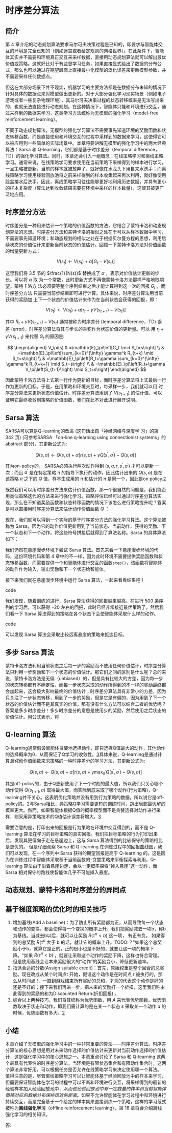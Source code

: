 

<!--
 * @version:
 * @Author:  StevenJokess（蔡舒起） https://github.com/StevenJokess
 * @Date: 2023-02-26 03:32:44
 * @LastEditors:  StevenJokess（蔡舒起） https://github.com/StevenJokess
 * @LastEditTime: 2023-02-26 20:19:42
 * @Description:
 * @Help me: 如有帮助，请赞助，失业3年了。![支付宝收款码](https://github.com/StevenJokess/d2rl/blob/master/img/%E6%94%B6.jpg)
 * @TODO::
 * @Reference:
-->
# 时序差分算法

## 简介

第 4 章介绍的动态规划算法要求马尔可夫决策过程是已知的，即要求与智能体交互的环境是完全已知的（例如迷宫或者给定规则的网格世界）。在此条件下，智能体其实并不需要和环境真正交互来采样数据，直接用动态规划算法就可以解出最优价值或策略。这就好比对于有监督学习任务，如果直接显式给出了数据的分布公式，那么也可以通过在期望层面上直接最小化模型的泛化误差来更新模型参数，并不需要采样任何数据点。

但这在大部分场景下并不现实，机器学习的主要方法都是在数据分布未知的情况下针对具体的数据点来对模型做出更新的。对于大部分强化学习现实场景（例如电子游戏或者一些复杂物理环境），其马尔可夫决策过程的状态转移概率是无法写出来的，也就无法直接进行动态规划。在这种情况下，智能体只能和环境进行交互，通过采样到的数据来学习，这类学习方法统称为无模型的强化学习（model-free reinforcement learning）。

不同于动态规划算法，无模型的强化学习算法不需要事先知道环境的奖励函数和状态转移函数，而是直接使用和环境交互的过程中采样到的数据来学习，这使得它可以被应用到一些简单的实际场景中。本章将要讲解无模型的强化学习中的两大经典算法：Sarsa 和 Q-learning，它们都是基于时序差分（temporal difference，TD）的强化学习算法。同时，本章还会引入一组概念：在线策略学习和离线策略学习。通常来说，在线策略学习要求使用在当前策略下采样得到的样本进行学习，一旦策略被更新，当前的样本就被放弃了，就好像在水龙头下用自来水洗手；而离线策略学习使用经验回放池将之前采样得到的样本收集起来再次利用，就好像使用脸盆接水后洗手。因此，离线策略学习往往能够更好地利用历史数据，并具有更小的样本复杂度（算法达到收敛结果需要在环境中采样的样本数量），这使其被更广泛地应用。

## 时序差分方法

时序差分是一种用来估计一个策略的价值函数的方法，它结合了蒙特卡洛和动态规划算法的思想。时序差分方法和蒙特卡洛的相似之处在于可以从样本数据中学习，不需要事先知道环境；和动态规划的相似之处在于根据贝尔曼方程的思想，利用后续状态的价值估计来更新当前状态的价值估计。回顾一下蒙特卡洛方法对价值函数的增量更新方式：

$$
V\left(s_t\right) \leftarrow V\left(s_t\right)+\alpha\left[G_t-V\left(s_t\right)\right]
$$

这里我们将 $3.5$ 节的 $\frac{1}{N(s)}$ 替换成了 $\alpha$ ，表示对价值估计更新的步长。可以将 $\alpha$ 取 为一个常数，此时更新方式不再像蒙特卡洛方法那样严格地取期望。蒙特卡洛方 法必须要等整个序列结束之后才能计算得到这一次的回报 $G_t$ ，而时序差分方法 只需要当前步结束即可进行计算。具体来说，时序差分算法用当前获得的奖励加 上下一个状态的价值估计来作为在当前状态会获得的回报，即：

$$
V\left(s_t\right) \leftarrow V\left(s_t\right)+\alpha\left[r_t+\gamma V\left(s_{t+1}\right)-V\left(s_t\right)\right]
$$

其中 $R_t+\gamma V\left(s_{t+1}\right)-V\left(s_t\right)$ 通常被称为时序差分 (temporal difference，TD) 误差 (error)，时序差分算法将其与步长的乘积作为状态价值的更新量。可以 用 $r_t+\gamma V\left(s_{t+1}\right)$ 来代替 $G_t$ 的原因是:

$$
\begin{aligned}
V_\pi(s) & =\mathbb{E}_\pi\left[G_t \mid S_t=s\right] \\
& =\mathbb{E}_\pi\left[\sum_{k=0}^{\infty} \gamma^k R_{t+k} \mid S_t=s\right] \\
& =\mathbb{E}_\pi\left[R_t+\gamma \sum_{k=0}^{\infty} \gamma^k R_{t+k+1} \mid S_t=s\right] \\
& =\mathbb{E}_\pi\left[R_t+\gamma V_\pi\left(S_{t+1}\right) \mid S_t=s\right]
\end{aligned}
$$

因此蒙特卡洛方法将上式第一行作为更新的目标，而时序差分算法将上式最后一行作为更新的目标。于是，在用策略和环境交互时，每采样一步，我们就可以用 时序差分算法来更新状态价值估计。时序差分算法用到了 $V\left(s_{t+1}\right)$ 的估计值，可以证明它最终收敛到策略的价值函数，我们在此不对此进行展开说明。

## Sarsa 算法

SARSA可以算是Q-learning的改进 (这句话出自「神经网络与深度学 习」的第 342 页) (可参考SARSA 「on-line q-learning using connectionist systems」的 abstract 部分)，其更新公式为:

$$
Q(s, a) \leftarrow Q(s, a)+\alpha\left[r(s, a)+\gamma Q\left(s^{\prime}, a^{\prime}\right)-Q(s, a)\right]
$$

其为on-policy的， SARSA必须执行两次动作得到 $\left(s, a, r, s^{\prime}, a^{\prime}\right)$ 才可以更新 一次；而且 $a^{\prime}$ 是在特定策略 $\pi$ 的指导下执行的动作，因此估计出来的 $Q(s, a)$ 是在该策略 $\pi$ 之下的 $Q$ 值，样本生成用的 $\pi$ 和估计的 $\pi$ 是同一个，因此是on policy.[2]


既然我们可以用时序差分方法来估计价值函数，那一个很自然的问题是，我们能否用类似策略迭代的方法来进行强化学习。策略评估已经可以通过时序差分算法实现，那么在不知道奖励函数和状态转移函数的情况下该怎么进行策略提升呢？答案是可以直接用时序差分算法来估计动作价值函数 $Q$ ：

现在，我们就可以得到一个实际的基于时序差分方法的强化学习算法。这个算法被称为 Sarsa，因为它的动作价值更新用到了当前状态、当前动作、获得的奖励、下一个状态和下一个动作，将这些符号拼接后就得到了算法名称。Sarsa 的具体算法如下：



我们仍然在悬崖漫步环境下尝试 Sarsa 算法。首先来看一下悬崖漫步环境的代码，这份环境代码和第 4 章中的不一样，因为此时环境不需要提供奖励函数和状态转移函数，而需要提供一个和智能体进行交互的函数`step()`，该函数将智能体的动作作为输入，输出奖励和下一个状态给智能体。

接下来我们就在悬崖漫步环境中运行 Sarsa 算法，一起来看看结果吧！

code

我们发现，随着训练的进行，Sarsa 算法获得的回报越来越高。在进行 500 条序列的学习后，可以获得 −20 左右的回报，此时已经非常接近最优策略了。然后我们看一下 Sarsa 算法得到的策略在各个状态下会使智能体采取什么样的动作。

code

可以发现 Sarsa 算法会采取比较远离悬崖的策略来抵达目标。


## 多步 Sarsa 算法

蒙特卡洛方法利用当前状态之后每一步的奖励而不使用任何价值估计，时序差分算法只利用一步奖励和下一个状态的价值估计。那它们之间的区别是什么呢？总的来说，蒙特卡洛方法是无偏（unbiased）的，但是具有比较大的方差，因为每一步的状态转移都有不确定性，而每一步状态采取的动作所得到的不一样的奖励最终都会加起来，这会极大影响最终的价值估计；时序差分算法具有非常小的方差，因为只关注了一步状态转移，用到了一步的奖励，但是它是有偏的，因为用到了下一个状态的价值估计而不是其真实的价值。那有没有什么方法可以结合二者的优势呢？答案是多步时序差分！多步时序差分的意思是使用步的奖励，然后使用之后状态的价值估计。用公式表示，将

## Q-learning 算法

Q-learning通常假设智能体贪婪地选择动作，即只选择Q值最大的动作，其他动作的选择概率为0，从而保证了Q学习的收敛性。[3]具体来说，Q-learning是通过计算*最优*动作值函数来求策略的一种时序差分的学习方法，其更新公式为:

$$
Q(s, a) \leftarrow Q(s, a)+\alpha\left[r(s, a)+\gamma \max _{a^{\prime}} Q\left(s^{\prime}, a^{\prime}\right)-Q(s, a)\right]
$$

其是off-policy的，由于Q更新使用了下一个时刻的最大值，所以我们只关心哪个动作使得 $Q\left(s_{t+1}, a\right)$ 取得最大值，而实际到底采取了哪个动作(行为策略)，Q-learning并不关心。这表明优化策略并没有用到行为策略的数据，所以说它是off-policy的。[2]与Sarsa相比，异策略Q学习需要更短的训练时间，跳出局部最优解的概率更大。然而，如果智能体根据Q值的概率模型而不是贪婪选择对动作进行采样，则采用异策略技术的Q值估计误差将增大。[3]

需要注意的是，打印出来的回报是行为策略在环境中交互得到的，而不是 Q-learning 算法在学习的目标策略的真实回报。我们把目标策略的行为打印出来后，发现其更偏向于走在悬崖边上，这与 Sarsa 算法得到的比较保守的策略相比是更优的。 但是仔细观察 Sarsa 和 Q-learning 在训练过程中的回报曲线图，我们可以发现，在一个序列中 Sarsa 获得的期望回报是高于 Q-learning 的。这是因为在训练过程中智能体采取基于当前函数的-贪婪策略来平衡探索与利用，Q-learning 算法由于沿着悬崖边走，会以一定概率探索“掉入悬崖”这一动作，而 Sarsa 相对保守的路线使智能体几乎不可能掉入悬崖。

## 动态规划、蒙特卡洛和时序差分的异同点




## 基于梯度策略的优化时的相关技巧

1. 增加基线(Add a baseline)：为了防止所有奖励都为正，从而导致每一个状态和动作的变换，都会使得每一个变换的概率上升，我们把奖励减去一项b，称b为基线。当减去b以后，就可以让奖励 $R(\tau^{n} < b)$ 这一项， 有正有负。 如果得到的总奖励 $R(\tau^{n}$ 大于 b 的话，就让它的概率上升。TODO:？"如果这个总奖励小于b，就算它是正的，正的很小也是不好的，就要让这一项的概率下降。"如果 $R(\tau^{n} < b)$ ，就要让采取这个动作的奖励下降，这样也符合常理。但是使用基线会让本来奖励很大的“动作”的奖励变小，降低更新速率。
1. 指派合适的分数(Assign suitable credit)：首先，原始权重是整个回合的总奖励。现在改成从某个时间点t
开始，假设这个动作是在时间点 $t$ 被执行的，那么从时间点 $t$，一直到游戏结束所有奖励的总和，才真的代表这个动作是好的还是不好的；接下来我们再进一步，把未来的奖励打一个折扣，这里我们称由此得到的奖励的和为Discounted Return(折扣回报) 。
1. 综合以上两种技巧，我们将其统称为优势函数，用 $A$ 来代表优势函数。优势函数取决于状态和动作，即我们需计算的是在某一个状态 $s$ 采取某一个动作 $a$ 的时候，优势函数有多大。[2]

## 小结

本章介绍了无模型的强化学习中的一种非常重要的算法——时序差分算法。时序差分算法的核心思想是用对未来动作选择的价值估计来更新对当前动作选择的价值估计，这是强化学习中的核心思想之一。本章重点讨论了 Sarsa 和 Q-learning 这两个最具有代表性的时序差分算法。当环境是有限状态集合和有限动作集合时，这两个算法非常好用，可以根据任务是否允许在线策略学习来决定使用哪一个算法。 值得注意的是，尽管离线策略学习可以让智能体基于经验回放池中的样本来学习，但需要保证智能体在学习的过程中可以不断和环境进行交互，将采样得到的最新的经验样本加入经验回放池中，*从而使经验回放池中有一定数量的样本和当前智能体策略对应的数据分布保持很近的距离*。如果不允许智能体在学习过程中和环境进行持续交互，而是完全基于一个给定的样本集来直接训练一个策略，这样的学习范式被称为**离线强化学习**（offline reinforcement learning），第 18 章将会介绍离线强化学习的相关知识。

[1]: https://hrl.boyuai.com/chapter/1/%E6%97%B6%E5%BA%8F%E5%B7%AE%E5%88%86%E7%AE%97%E6%B3%95
[2]: https://www.cnblogs.com/kailugaji/p/16140474.html
[3]: https://www.cnblogs.com/kailugaji/p/15354491.html#_lab2_0_7

答:
